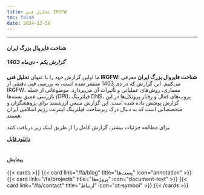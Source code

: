```yaml
---
title: تحلیل فنی IRGFW
toc: false
date: 2024-12-30
---
```

---

#### شناخت فایروال بزرگ ایران
##### گزارش یکم - دی‌ماه 1403

ما اولین گزارش خود را با عنوان **تحلیل فنی IRGFW: شناخت فایروال بزرگ ایران** معرفی می‌کنیم. این گزارش که در دی 1403 منتشر شده است، به بررسی فنی دقیقی از IRGFW، معماری، روش‌های عملیاتی و تأثیرات آن می‌پردازد. موضوعاتی از جمله بازرسی عمیق بسته‌ها _(DPI)_، فیلترینگ DNS، پروب‌های فعال و رفتار پروتکل‌ها در این گزارش پوشش داده شده است. این گزارش منبعی ارزشمند برای پژوهشگران و متخصصانی است که به دنبال درک زیرساخت فیلترینگ اینترنت رژیم اسلامی ایران هستند.

برای مطالعه جزئیات بیشتر، گزارش کامل را از طریق لینک زیر دریافت کنید.

<a href="https://raw.githubusercontent.com/irgfw/irgfw-website/ad91766f62b8b666eb705a5d90136bba0f72fc42/static/files/project1/IRGFW-Report1-Persian.pdf" target="_blank" rel="noopener noreferrer" class="btn-link">
  <div class="dl-btn-wrapper">
    <div class="dl-btn-div">
      <strong>دانلود فایل</strong>
    </div>
  </div>
</a>

<br>

#### پیمایش
{{< cards >}}
  {{< card link="/fa/blog" title="پست‌ها" icon="annotation" >}}
  {{< card link="/fa/projects" title="پروژه‌ها" icon="document-text" >}}
  {{< card link="/fa/contact" title="ارتباط" icon="at-symbol" >}}
{{< /cards >}}
